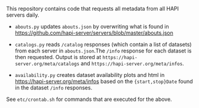 This repository contains code that requests all metadata from all HAPI servers daily.

* `abouts.py` updates `abouts.json` by overwriting what is found in https://github.com/hapi-server/servers/blob/master/abouts.json

* `catalogs.py` reads `/catalog` responses (which contain a list of datasets) from each server in `abouts.json`.The `/info` response for each dataset is then requested. Output is stored at `https://hapi-server.org/meta/catalogs` and `https://hapi-server.org/meta/infos`.

* `availability.py` creates dataset availability plots and html in https://hapi-server.org/meta/infos based on the `{start,stop}Date` found in the dataset `/info` responses.

See `etc/crontab.sh` for commands that are executed for the above.